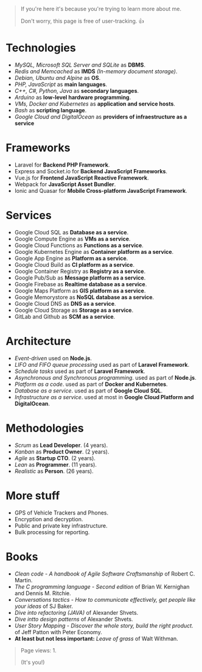 > If you're here it's because you're trying to learn more about me. 
> 
> Don't worry, this page is free of user-tracking. 👍

# Technologies

- *MySQL, Microsoft SQL Server and SQLite* as **DBMS**.
- *Redis and Memcached* as **IMDS** *(In-memory document storage)*.
- *Debian, Ubuntu and Alpine* as **OS**.
- *PHP, JavaScript* as **main languages**.
- *C++, C#, Python, Java* as **secondary languages**.
- *Arduino* as **low-level hardware programming**.
- *VMs, Docker and Kubernetes* as **application and service hosts**.
- *Bash* as **scripting language**.
- *Google Cloud and DigitalOcean* as **providers of infraestructure as a service**

# Frameworks

- Laravel for **Backend PHP Framework**.
- Express and Socket.io for **Backend JavaScript Frameworks**.
- Vue.js for **Frontend JavaScript Reactive Framework**.
- Webpack for **JavaScript Asset Bundler**.
- Ionic and Quasar for **Mobile Cross-platform JavaScript Framework**.

# Services

- Google Cloud SQL as **Database as a service**.
- Google Compute Engine as **VMs as a service**.
- Google Cloud Functions as **Functions as a service**.
- Google Kubernetes Engine as **Container platform as a service**.
- Google App Engine as **Platform as a service**.
- Google Cloud Build as **CI platform as a service**.
- Google Container Registry as **Registry as a service**.
- Google Pub/Sub as **Message platform as a service**.
- Google Firebase as **Realtime database as a service**.
- Google Maps Platform as **GIS platform as a service**.
- Google Memorystore as **NoSQL database as a service**.
- Google Cloud DNS as **DNS as a service**.
- Google Cloud Storage as **Storage as a service**.
- GitLab and Github as **SCM as a service**.

# Architecture

- *Event-driven* used on **Node.js**.
- *LIFO and FIFO queue processing* used as part of **Laravel Framework**.
- *Schedule tasks* used as part of **Laravel Framework**.
- *Asynchronous and Synchronous programming*. used as part of **Node.js**.
- *Platform as a code*. used as part of **Docker and Kubernetes**.
- *Database as a service*. used as part of **Google Cloud SQL**.
- *Infrastructure as a service*. used at most in **Google Cloud Platform and DigitalOcean**.

# Methodologies

- *Scrum* as **Lead Developer**. (4 years).
- *Kanban* as **Product Owner**. (2 years).
- *Agile* as **Startup CTO**. (2 years).
- *Lean* as **Programmer**. (11 years).
- *Realistic* as **Person**. (26 years).

# More stuff

- GPS of Vehicle Trackers and Phones.
- Encryption and decryption.
- Public and private key infrastructure.
- Bulk processing for reporting.

# Books
- *Clean code - A handbook of Agile Software Craftsmanship* of Robert C. Martin.
- *The C programming language - Second edition* of Brian W. Kernighan and Dennis M. Ritchie.
- *Conversations tactics - How to communicate effectively, get people like your ideas* of SJ Baker.
- *Dive into refactoring (JAVA)* of Alexander Shvets.
- *Dive intto design patterns* of Alexander Shvets.
- *User Story Mapping - Discover the whole story, build the right product.* of Jeff Patton with Peter Economy.
- **At least but not less important:** *Leave of grass* of Walt Withman.

> Page views: 1. 
> 
> (It's you!)
